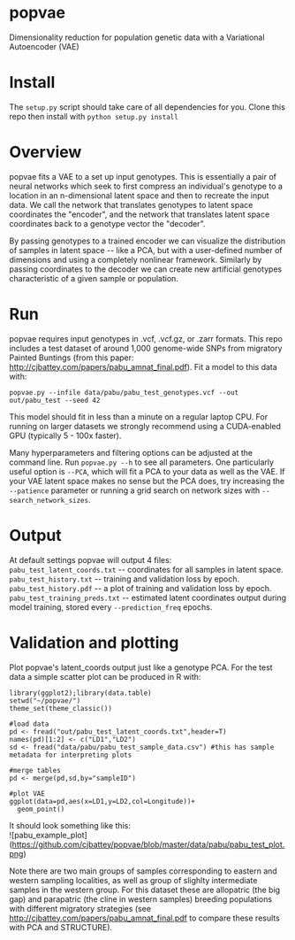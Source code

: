 # popvae
Dimensionality reduction for population genetic data with a Variational Autoencoder (VAE)

# Install
The `setup.py` script should take care of all dependencies for you. Clone this repo then install with 
`python setup.py install`

# Overview
popvae fits a VAE to a set up input genotypes. This is essentially a pair of neural networks which seek to first compress an individual's genotype to a location in an n-dimensional latent space and then to recreate the input data. We call the network that translates genotypes to latent space coordinates the "encoder", and the network that translates latent space coordinates back to a genotype vector the "decoder".   

By passing genotypes to a trained encoder we can visualize the distribution of samples in latent space -- like a PCA, but with a user-defined number of dimensions and using a completely nonlinear framework. Similarly by passing coordinates to the decoder we can create new artificial genotypes characteristic of a given sample or population.

# Run
popvae requires input genotypes in .vcf, .vcf.gz, or .zarr formats. This repo includes a test dataset of around 1,000 genome-wide SNPs from migratory Painted Buntings (from this paper: http://cjbattey.com/papers/pabu_amnat_final.pdf). Fit a model to this data with: 
  
  ```popvae.py --infile data/pabu/pabu_test_genotypes.vcf --out out/pabu_test --seed 42```

This model should fit in less than a minute on a regular laptop CPU. For running on larger datasets we strongly recommend using a CUDA-enabled GPU (typically 5 - 100x faster).

Many hyperparameters and filtering options can be adjusted at the command line.
Run `popvae.py --h` to see all parameters. One particularly useful option is `--PCA`, which will 
fit a PCA to your data as well as the VAE. If your VAE latent space makes no sense but the PCA does, try increasing the `--patience` parameter or running a grid search on network sizes with `--search_network_sizes`. 

# Output
At default settings popvae will output 4 files:    
`pabu_test_latent_coords.txt` --  coordinates for all samples in latent space.  
`pabu_test_history.txt` -- training and validation loss by epoch.  
`pabu_test_history.pdf` -- a plot of training and validation loss by epoch.  
`pabu_test_training_preds.txt` -- estimated latent coordinates output during model training, stored every `--prediction_freq` epochs.   

# Validation and plotting
Plot popvae's latent_coords output just like a genotype PCA. For the test data a simple scatter plot can be produced in R with:  
``` 
library(ggplot2);library(data.table)
setwd("~/popvae/")
theme_set(theme_classic())

#load data
pd <- fread("out/pabu_test_latent_coords.txt",header=T)
names(pd)[1:2] <- c("LD1","LD2")
sd <- fread("data/pabu/pabu_test_sample_data.csv") #this has sample metadata for interpreting plots

#merge tables
pd <- merge(pd,sd,by="sampleID")

#plot VAE
ggplot(data=pd,aes(x=LD1,y=LD2,col=Longitude))+
  geom_point()
```
It should look something like this:  
![pabu_example_plot]
(https://github.com/cjbattey/popvae/blob/master/data/pabu/pabu_test_plot.png)

Note there are two main groups of samples corresponding to eastern and western sampling localities, as well as group of slighlty intermediate samples in the western group. For this dataset these are allopatric (the big gap) and parapatric (the cline in western samples) breeding populations with different migratory strategies (see http://cjbattey.com/papers/pabu_amnat_final.pdf to compare these results with PCA and STRUCTURE). 




